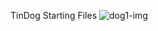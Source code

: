 TinDog Starting Files
![dog1-img](https://user-images.githubusercontent.com/67640037/118268934-ad1b0a00-b4db-11eb-866a-13c50e11835c.png)
